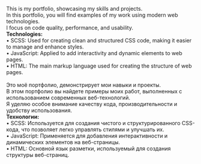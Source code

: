 This is my portfolio, showcasing my skills and projects.<br>
In this portfolio, you will find examples of my work using modern web technologies.<br>
I focus on code quality, performance, and usability.<br>
<strong>Technologies:</strong><br>
• SCSS: Used for creating clean and structured CSS code, making it easier to manage and enhance styles.<br>
• JavaScript: Applied to add interactivity and dynamic elements to web pages.<br>
• HTML: The main markup language used for creating the structure of web pages.<br>
<br>
Это моё портфолио, демонстрирует мои навыки и проекты.<br>
В этом портфолио вы найдете примеры моих работ, выполненных с использованием современных веб-технологий.<br>
Я уделяю особое внимание качеству кода, производительности и удобству использования.<br>
<strong>Технологии:</strong><br>
• SCSS: Используется для создания чистого и структурированного CSS-кода, что позволяет легко управлять стилями и улучшать их.<br>
• JavaScript: Применяется для добавления интерактивности и динамических элементов на веб-страницы.<br>
• HTML: Основной язык разметки, используемый для создания структуры веб-страниц.<br>

